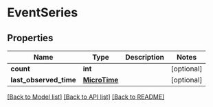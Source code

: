 # EventSeries

## Properties
Name | Type | Description | Notes
------------ | ------------- | ------------- | -------------
**count** | **int** |  | [optional] 
**last_observed_time** | [**MicroTime**](MicroTime.md) |  | [optional] 

[[Back to Model list]](../README.md#documentation-for-models) [[Back to API list]](../README.md#documentation-for-api-endpoints) [[Back to README]](../README.md)


